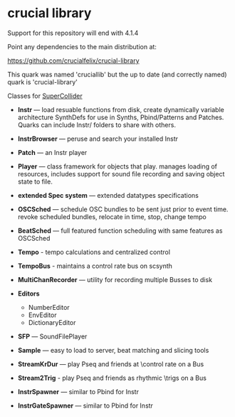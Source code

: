 # crucial library

Support for this repository will end with 4.1.4

Point any dependencies to the main distribution at:

https://github.com/crucialfelix/crucial-library

This quark was named 'cruciallib' but the up to date (and correctly named) quark is 'crucial-library'


Classes for [SuperCollider](http://github.com/supercollider/supercollider)


* __Instr__ —
	load resuable functions from disk, create dynamically variable architecture SynthDefs for use in Synths, Pbind/Patterns and Patches.  Quarks can include Instr/ folders to share with others.
* __InstrBrowser__ —
	peruse and search your installed Instr

* __Patch__ — an Instr player
* __Player__ — class framework for objects that play. manages loading of resources, includes support for sound file recording and saving object state to file.

* __extended Spec system__ — extended datatypes specifications

* __OSCSched__ — schedule OSC bundles to be sent just prior to event time. revoke scheduled bundles, relocate in time, stop, change tempo
* __BeatSched__ — full featured function scheduling with same features as OSCSched

* __Tempo__ - tempo calculations and centralized control
* __TempoBus__ - maintains a control rate bus on scsynth

* __MultiChanRecorder__ — utility for recording multiple Busses to disk

* __Editors__
	* NumberEditor
	* EnvEditor
	* DictionaryEditor


* __SFP__ — SoundFilePlayer

* __Sample__ — easy to load to server, beat matching and slicing tools

* __StreamKrDur__ — play Pseq and friends at \control rate on a Bus
* __Stream2Trig__ - play Pseq and friends as rhythmic \trigs on a Bus

* __InstrSpawner__ — similar to Pbind for Instr
* __InstrGateSpawner__ — similar to Pbind for Instr
